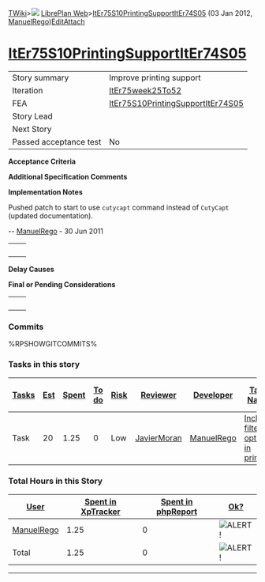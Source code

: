 [TWiki](Main_WebHome)&gt;![](/twiki/pub/TWiki/TWikiDocGraphics/web-bg-small.gif) [LibrePlan Web](LibrePlan_WebHome)&gt;[ItEr75S10PrintingSupportItEr74S05](LibrePlan_ItEr75S10PrintingSupportItEr74S05 "Topic revision: 6 (03 Jan 2012 - 17:33:42)") (03 Jan 2012, [ManuelRego](Main_ManuelRego))[Edit](LibrePlan_ItEr75S10PrintingSupportItEr74S05?t=1520343678 "Edit this topic text")[Attach](/twiki/bin/attach/LibrePlan/ItEr75S10PrintingSupportItEr74S05 "Attach an image or document to this topic")  

 [ItEr75S10PrintingSupportItEr74S05](LibrePlan_ItEr75S10PrintingSupportItEr74S05)
=================================================================================

|                        |                                                                                  |
|------------------------|----------------------------------------------------------------------------------|
| Story summary          | Improve printing support                                                         |
| Iteration              | [ItEr75week25To52](LibrePlan_ItEr75week25To52)                                   |
| FEA                    | [ItEr75S10PrintingSupportItEr74S05](LibrePlan_ItEr75S10PrintingSupportItEr74S05) |
| Story Lead             |                                                                                  |
| Next Story             |                                                                                  |
| Passed acceptance test | No                                                                               |

**Acceptance Criteria**

**Additional Specification Comments**

**Implementation Notes**

Pushed patch to start to use `cutycapt` command instead of `CutyCapt` (updated documentation).

-- [ManuelRego](Main_ManuelRego) - 30 Jun 2011

|     |     |
|-----|-----|
|     |     |

**Delay Causes**

**Final or Pending Considerations**

|     |     |
|-----|-----|
|     |     |

###  Commits

%RPSHOWGITCOMMITS%

###  Tasks in this story

| [Tasks](LibrePlan_ItEr75S10PrintingSupportItEr74S05?sortcol=0;table=2;up=0#sorted_table "Sort by this column") | [Est](LibrePlan_ItEr75S10PrintingSupportItEr74S05?sortcol=1;table=2;up=0#sorted_table "Sort by this column") | [Spent](LibrePlan_ItEr75S10PrintingSupportItEr74S05?sortcol=2;table=2;up=0#sorted_table "Sort by this column") | [To do](LibrePlan_ItEr75S10PrintingSupportItEr74S05?sortcol=3;table=2;up=0#sorted_table "Sort by this column") | [Risk](LibrePlan_ItEr75S10PrintingSupportItEr74S05?sortcol=4;table=2;up=0#sorted_table "Sort by this column") | [Reviewer](LibrePlan_ItEr75S10PrintingSupportItEr74S05?sortcol=5;table=2;up=0#sorted_table "Sort by this column") | [Developer](LibrePlan_ItEr75S10PrintingSupportItEr74S05?sortcol=6;table=2;up=0#sorted_table "Sort by this column") | [Task Name](LibrePlan_ItEr75S10PrintingSupportItEr74S05?sortcol=7;table=2;up=0#sorted_table "Sort by this column") | [Start Date](LibrePlan_ItEr75S10PrintingSupportItEr74S05?sortcol=8;table=2;up=0#sorted_table "Sort by this column") | [Est End Date](LibrePlan_ItEr75S10PrintingSupportItEr74S05?sortcol=9;table=2;up=0#sorted_table "Sort by this column") | [End Date](LibrePlan_ItEr75S10PrintingSupportItEr74S05?sortcol=10;table=2;up=0#sorted_table "Sort by this column") |
|----------------------------------------------------------------------------------------------------------------|--------------------------------------------------------------------------------------------------------------|----------------------------------------------------------------------------------------------------------------|----------------------------------------------------------------------------------------------------------------|---------------------------------------------------------------------------------------------------------------|-------------------------------------------------------------------------------------------------------------------|--------------------------------------------------------------------------------------------------------------------|--------------------------------------------------------------------------------------------------------------------|---------------------------------------------------------------------------------------------------------------------|-----------------------------------------------------------------------------------------------------------------------|--------------------------------------------------------------------------------------------------------------------|
| Task                                                                                                           | 20                                                                                                           | 1.25                                                                                                           | 0                                                                                                              | Low                                                                                                           | [JavierMoran](Main_JavierMoran)                                                                                   | [ManuelRego](Main_ManuelRego)                                                                                      | [Include filter options in printing](LibrePlan_AnA07S03PrintingSupport#TasK2)                                      |                                                                                                                     |                                                                                                                       |                                                                                                                    |

###  Total Hours in this Story

| [User](LibrePlan_ItEr75S10PrintingSupportItEr74S05?sortcol=0;table=3;up=0#sorted_table "Sort by this column") | [Spent in XpTracker](LibrePlan_ItEr75S10PrintingSupportItEr74S05?sortcol=1;table=3;up=0#sorted_table "Sort by this column") | [Spent in phpReport](LibrePlan_ItEr75S10PrintingSupportItEr74S05?sortcol=2;table=3;up=0#sorted_table "Sort by this column") | [Ok?](LibrePlan_ItEr75S10PrintingSupportItEr74S05?sortcol=3;table=3;up=0#sorted_table "Sort by this column") |
|---------------------------------------------------------------------------------------------------------------|-----------------------------------------------------------------------------------------------------------------------------|-----------------------------------------------------------------------------------------------------------------------------|--------------------------------------------------------------------------------------------------------------|
| [ManuelRego](Main_ManuelRego)                                                                                 | 1.25                                                                                                                        | 0                                                                                                                           | ![ALERT!](/twiki/pub/TWiki/TWikiDocGraphics/warning.gif "ALERT!")                                            |
| Total                                                                                                         | 1.25                                                                                                                        | 0                                                                                                                           | ![ALERT!](/twiki/pub/TWiki/TWikiDocGraphics/warning.gif "ALERT!")                                            |

------------------------------------------------------------------------
